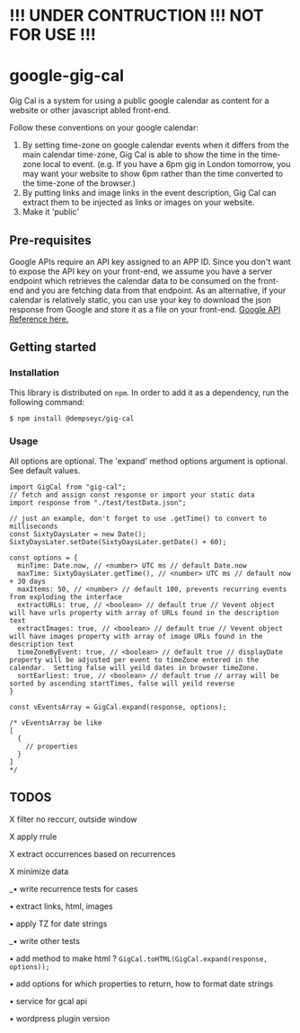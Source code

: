 # !!! UNDER CONTRUCTION !!! NOT FOR USE !!!

# google-gig-cal

Gig Cal is a system for using a public google calendar as content for a website or other javascript abled front-end.

Follow these conventions on your google calendar:

1. By setting time-zone on google calendar events when it differs from the main calendar time-zone, Gig Cal is able to show the time in the time-zone local to event.  (e.g.  If you have a 6pm gig in London tomorrow, you may want your website to show 6pm rather than the time converted to the time-zone of the browser.)
2. By putting links and image links in the event description, Gig Cal can extract them to be injected as links or images on your website.
3. Make it 'public'

## Pre-requisites

Google APIs require an API key assigned to an APP ID.  Since you don't want to expose the API key on your front-end, we assume you have a server endpoint which retrieves the calendar data to be consumed on the front-end and you are fetching data from that endpoint.  As an alternative, if your calendar is relatively static, you can use your key to download the json response from Google and store it as a file on your front-end.  [Google API Reference here.](https://developers.google.com/workspace/guides/create-credentials)

## Getting started

### Installation

This library is distributed on `npm`. In order to add it as a dependency, run the following command:

```sh
$ npm install @dempseyc/gig-cal
```

### Usage

All options are optional.  The 'expand' method options argument is optional.  See default values.

```
import GigCal from "gig-cal";
// fetch and assign const response or import your static data
import response from "./test/testData.json";

// just an example, don't forget to use .getTime() to convert to milliseconds
const SixtyDaysLater = new Date();
SixtyDaysLater.setDate(SixtyDaysLater.getDate() + 60);

const options = {
  minTime: Date.now, // <number> UTC ms // default Date.now
  maxTime: SixtyDaysLater.getTime(), // <number> UTC ms // default now + 30 days
  maxItems: 50, // <number> // default 100, prevents recurring events from exploding the interface
  extractURLs: true, // <boolean> // default true // Vevent object will have urls property with array of URLs found in the description text
  extractImages: true, // <boolean> // default true // Vevent object will have images property with array of image URLs found in the description text
  timeZoneByEvent: true, // <boolean> // default true // displayDate property will be adjusted per event to timeZone entered in the calendar.  Setting false will yeild dates in browser timeZone.
  sortEarliest: true, // <boolean> // default true // array will be sorted by ascending startTimes, false will yeild reverse
}

const vEventsArray = GigCal.expand(response, options);

/* vEventsArray be like
[
  {
    // properties
  }
]
*/
```

## TODOS

X filter no reccurr, outside window

X apply rrule

X extract occurrences based on recurrences

X minimize data

_• write recurrence tests for cases

• extract links, html, images

• apply TZ for date strings

_• write other tests

• add method to make html ?  ``GigCal.toHTML(GigCal.expand(response, options));``

• add options for which properties to return, how to format date strings

• service for gcal api

• wordpress plugin version
